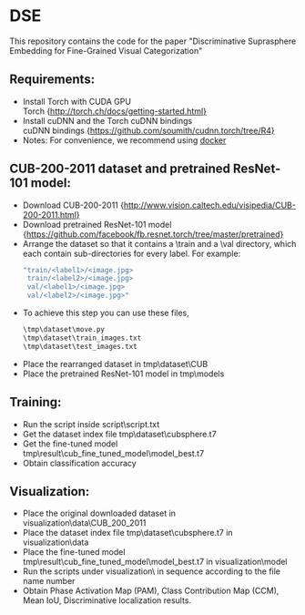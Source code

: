 # DSE
This repository contains the code for the paper "Discriminative Suprasphere Embedding for Fine-Grained Visual Categorization"

## Requirements:  
  - Install Torch with CUDA GPU     
   Torch {http://torch.ch/docs/getting-started.html}  
  - Install cuDNN and the Torch cuDNN bindings  
   cuDNN bindings {https://github.com/soumith/cudnn.torch/tree/R4}    
  - Notes: For convenience, we recommend using [docker](https://hub.docker.com/)
  
## CUB-200-2011 dataset and pretrained ResNet-101 model:  
  - Download CUB-200-2011 {http://www.vision.caltech.edu/visipedia/CUB-200-2011.html}  
  - Download pretrained ResNet-101 model {https://github.com/facebook/fb.resnet.torch/tree/master/pretrained}  
  - Arrange the dataset so that it contains a \train and a \val directory, which each contain sub-directories for every label. For example:  
      ```bash
      "train/<label1>/<image.jpg>  
       train/<label2>/<image.jpg>  
       val/<label1>/<image.jpg>  
       val/<label2>/<image.jpg>"  
       ```
   - To achieve this step you can use these files,  
      ```bash
      \tmp\dataset\move.py    
      \tmp\dataset\train_images.txt    
      \tmp\dataset\test_images.txt    
      ```
  - Place the rearranged dataset in tmp\dataset\CUB  
  - Place the pretrained ResNet-101 model in tmp\models    
  
## Training:  
  - Run the script inside script\script.txt    
  - Get the dataset index file tmp\dataset\cubsphere.t7  
  - Get the fine-tuned model tmp\result\cub_fine_tuned_model\model_best.t7  
  - Obtain classification accuracy    
  
## Visualization:  
  - Place the original downloaded dataset in visualization\data\CUB_200_2011  
  - Place the dataset index file tmp\dataset\cubsphere.t7 in visualization\data  
  - Place the fine-tuned model tmp\result\cub_fine_tuned_model\model_best.t7 in visualization\model    
  - Run the scripts under visualization\ in sequence according to the file name number  
  - Obtain Phase Activation Map (PAM), Class Contribution Map (CCM), Mean IoU, Discriminative localization results.  
  

